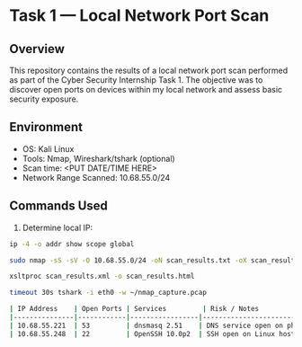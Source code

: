# Task 1 — Local Network Port Scan

## Overview
This repository contains the results of a local network port scan performed as part of the Cyber Security Internship Task 1. The objective was to discover open ports on devices within my local network and assess basic security exposure.

## Environment
- OS: Kali Linux
- Tools: Nmap, Wireshark/tshark (optional)
- Scan time: <PUT DATE/TIME HERE>
- Network Range Scanned: 10.68.55.0/24

## Commands Used
1. Determine local IP:
```bash
ip -4 -o addr show scope global

sudo nmap -sS -sV -O 10.68.55.0/24 -oN scan_results.txt -oX scan_results.xml

xsltproc scan_results.xml -o scan_results.html

timeout 30s tshark -i eth0 -w ~/nmap_capture.pcap

| IP Address    | Open Ports | Services         | Risk / Notes                              |
|---------------|------------|-----------------|------------------------------------------|
| 10.68.55.221  | 53         | dnsmasq 2.51    | DNS service open on phone; minimal risk for internal network, but avoid exposing externally |
| 10.68.55.248  | 22         | OpenSSH 10.0p2  | SSH open on Linux host; ensure strong passwords or key-based authentication |

